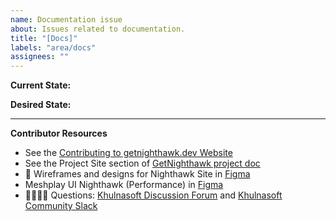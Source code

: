 ```yaml
---
name: Documentation issue
about: Issues related to documentation.
title: "[Docs]"
labels: "area/docs"
assignees: ""
---
```


**Current State:**

**Desired State:**

---

**Contributor Resources**

- See the [Contributing to getnighthawk.dev Website](https://github.com/khulnasoft/meshplay/getnighthawk/blob/master/CONTRIBUTING.md)
- See the Project Site section of [GetNighthawk project doc](https://docs.google.com/document/d/1lHfMo4iIx2WXFZIspfHyxTsPR1T63_2IV5NUkgxoo0w)
- 🎨 Wireframes and designs for Nighthawk Site in [Figma](https://www.figma.com/file/5ZwEkSJwUPitURD59YHMEN/Khulnasoft-Designs?type=design&node-id=5046-0&mode=design&t=UYVaGhic2LY8EXee-0)
- Meshplay UI Nighthawk (Performance) in [Figma](https://www.figma.com/file/SMP3zxOjZztdOLtgN4dS2W/Meshplay-UI?type=design&node-id=2-5814&mode=design&t=Gt14dmRRlpL09apZ-0)
- 🙋🏾🙋🏼 Questions: [Khulnasoft Discussion Forum](https://discuss.khulnasoft.com) and [Khulnasoft Community Slack](http://slack.khulnasoft.com)

